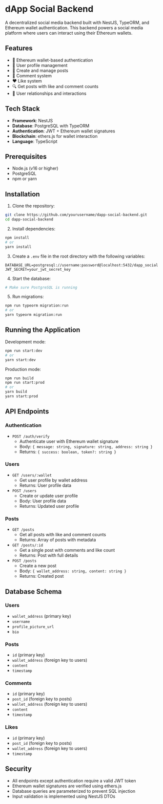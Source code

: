 # dApp Social Backend

A decentralized social media backend built with NestJS, TypeORM, and Ethereum wallet authentication. This backend powers a social media platform where users can interact using their Ethereum wallets.

## Features

- 🔐 Ethereum wallet-based authentication
- 👤 User profile management
- 📝 Create and manage posts
- 💬 Comment system
- ❤️ Like system
- 🔍 Get posts with like and comment counts
- 🔗 User relationships and interactions

## Tech Stack

- **Framework**: NestJS
- **Database**: PostgreSQL with TypeORM
- **Authentication**: JWT + Ethereum wallet signatures
- **Blockchain**: ethers.js for wallet interaction
- **Language**: TypeScript

## Prerequisites

- Node.js (v16 or higher)
- PostgreSQL
- npm or yarn

## Installation

1. Clone the repository:

```bash
git clone https://github.com/yourusername/dapp-social-backend.git
cd dapp-social-backend
```

2. Install dependencies:

```bash
npm install
# or
yarn install
```

3. Create a `.env` file in the root directory with the following variables:

```env
DATABASE_URL=postgresql://username:password@localhost:5432/dapp_social
JWT_SECRET=your_jwt_secret_key
```

4. Start the database:

```bash
# Make sure PostgreSQL is running
```

5. Run migrations:

```bash
npm run typeorm migration:run
# or
yarn typeorm migration:run
```

## Running the Application

Development mode:

```bash
npm run start:dev
# or
yarn start:dev
```

Production mode:

```bash
npm run build
npm run start:prod
# or
yarn build
yarn start:prod
```

## API Endpoints

### Authentication

- `POST /auth/verify`
  - Authenticate user with Ethereum wallet signature
  - Body: `{ message: string, signature: string, address: string }`
  - Returns: `{ success: boolean, token?: string }`

### Users

- `GET /users/:wallet`
  - Get user profile by wallet address
  - Returns: User profile data
- `POST /users`
  - Create or update user profile
  - Body: User profile data
  - Returns: Updated user profile

### Posts

- `GET /posts`
  - Get all posts with like and comment counts
  - Returns: Array of posts with metadata
- `GET /posts/:id`
  - Get a single post with comments and like count
  - Returns: Post with full details
- `POST /posts`
  - Create a new post
  - Body: `{ wallet_address: string, content: string }`
  - Returns: Created post

## Database Schema

### Users

- `wallet_address` (primary key)
- `username`
- `profile_picture_url`
- `bio`

### Posts

- `id` (primary key)
- `wallet_address` (foreign key to users)
- `content`
- `timestamp`

### Comments

- `id` (primary key)
- `post_id` (foreign key to posts)
- `wallet_address` (foreign key to users)
- `content`
- `timestamp`

### Likes

- `id` (primary key)
- `post_id` (foreign key to posts)
- `wallet_address` (foreign key to users)
- `timestamp`

## Security

- All endpoints except authentication require a valid JWT token
- Ethereum wallet signatures are verified using ethers.js
- Database queries are parameterized to prevent SQL injection
- Input validation is implemented using NestJS DTOs

